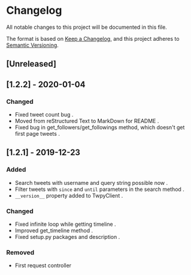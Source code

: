 # Changelog

All notable changes to this project will be documented in this file.

The format is based on [Keep a Changelog](https://keepachangelog.com/en/1.0.0/),
and this project adheres to [Semantic Versioning](https://semver.org/spec/v2.0.0.html).

## [Unreleased]

## [1.2.2] - 2020-01-04

### Changed

- Fixed tweet count bug .
- Moved from reStructured Text to MarkDown for README .
- Fixed bug in get_followers/get_followings method, which doesn't get first page tweets .

## [1.2.1] - 2019-12-23

### Added

- Search tweets with username and query string possible now .
- Filter tweets with `since` and `until` parameters in the search method .
- `__version__` property added to TwpyClient .


### Changed

- Fixed infinite loop while getting timeline .
- Improved get_timeline method .
- Fixed setup.py packages and description .



### Removed

- First request controller
